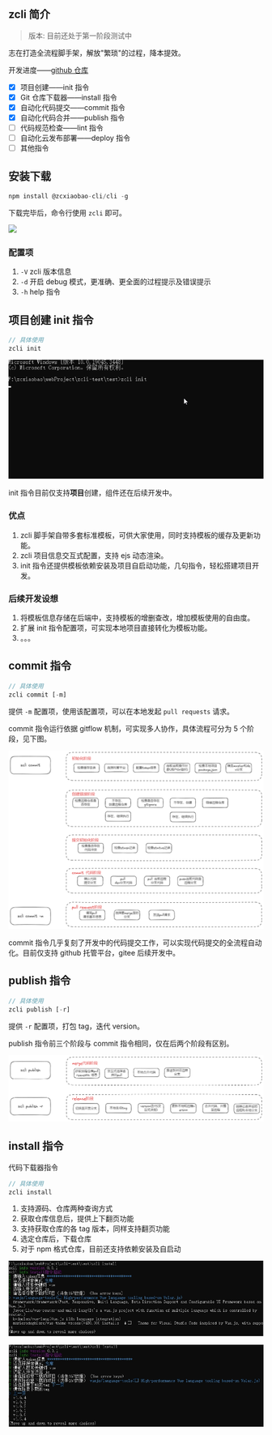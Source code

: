 ## zcli 简介

> 版本: 目前还处于第一阶段测试中

志在打造全流程脚手架，解放"繁琐"的过程，降本提效。

开发进度——[github 仓库](https://github.com/zcxiaobao/zcli)

- [x] 项目创建——init 指令
- [x] Git 仓库下载器——install 指令
- [x] 自动化代码提交——commit 指令
- [x] 自动化代码合并——publish 指令
- [ ] 代码规范检查——lint 指令
- [ ] 自动化云发布部署——deploy 指令
- [ ] 其他指令

## 安装下载

```js
npm install @zcxiaobao-cli/cli -g
```

下载完毕后，命令行使用 `zcli` 即可。

![](./images/zcli-default.png)

### 配置项

1. `-V` zcli 版本信息
2. `-d` 开启 debug 模式，更准确、更全面的过程提示及错误提示
3. `-h` help 指令

## 项目创建 init 指令

```js
// 具体使用
zcli init
```

![](./docs/images/zcli-init.gif)

init 指令目前仅支持**项目**创建，组件还在后续开发中。

### 优点

1. zcli 脚手架自带多套标准模板，可供大家使用，同时支持模板的缓存及更新功能。
2. zcli 项目信息交互式配置，支持 ejs 动态渲染。
3. init 指令还提供模板依赖安装及项目自启动功能，几句指令，轻松搭建项目开发。

### 后续开发设想

1. 将模板信息存储在后端中，支持模板的增删查改，增加模板使用的自由度。
2. 扩展 init 指令配置项，可实现本地项目直接转化为模板功能。
3. 。。。

## commit 指令

```js
// 具体使用
zcli commit [-m]
```

提供 `-m` 配置项，使用该配置项，可以在本地发起 `pull requests` 请求。

commit 指令运行依据 gitflow 机制，可实现多人协作，具体流程可分为 5 个阶段，见下图。

![](./docs/images/zcli-commit.png)

commit 指令几乎复刻了开发中的代码提交工作，可以实现代码提交的全流程自动化。目前仅支持 github 托管平台，gitee 后续开发中。

## publish 指令

```js
// 具体使用
zcli publish [-r]
```

提供 `-r` 配置项，打包 tag，迭代 version。

publish 指令前三个阶段与 commit 指令相同，仅在后两个阶段有区别。

![](./docs/images/zcli-publish.png)

## install 指令

代码下载器指令

```js
// 具体使用
zcli install
```

1. 支持源码、仓库两种查询方式
2. 获取仓库信息后，提供上下翻页功能
3. 支持获取仓库的各 tag 版本，同样支持翻页功能
4. 选定仓库后，下载仓库
5. 对于 npm 格式仓库，目前还支持依赖安装及自启动

![](./docs/images/zcli-install.png)

![](./docs/images/zcli-install2.png)
